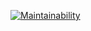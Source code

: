 [![Maintainability](https://api.codeclimate.com/v1/badges/d76049e539bb91913f1e/maintainability)](https://codeclimate.com/github/bezrukov/php-project-lvl1/maintainability)
